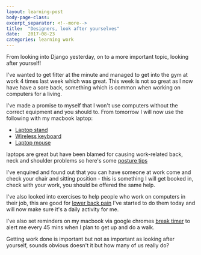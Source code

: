 ```yaml
---
layout: learning-post
body-page-class:
excerpt_separator: <!--more-->
title:  "Designers, look after yourselves"
date:   2017-08-23
categories: learning work
---
```


From looking into Django yesterday, on to a more important topic, looking after yourself!<!--more-->


I've wanted to get fitter at the minute and managed to get into the gym at work 4 times last week which was great.  This week is not so great as I now have have a sore back, something which is common when working on computers for a living.

I've made a promise to myself that I won't use computers without the correct equipment and you should to.  From tomorrow I will now use the following with my macbook laptop:

* [Laptop stand](https://www.amazon.co.uk/Griffin-Elevator-Desktop-Laptops-Macbooks/dp/B0044RUSZM/ref=sr_1_6?ie=UTF8&qid=1503510951&sr=8-6&keywords=laptop+stand)
* [Wireless keyboard](https://www.apple.com/uk/shop/product/MLA22B/A/magic-keyboard-british-english?fnode=24a99d0a2605876683d50bd3d6d780f05e3c5054e1e8c4f283788484a4bb6db420c825180617cd595d0c6b8d69fa0bb181e55f2fae41b297b00cef984ff52569f616742c9b283d314317b0d0e39ee6c4f762a9c3cf4de498405ca740a4e4b44b)  
* [Laptop mouse](https://www.apple.com/uk/shop/product/MLA02Z/A/magic-mouse-2?fnode=5c9e0345d2cd64324199a18fdae3523cffaf14363865f0edd11239a918bcf8d283a7450c707ce0f78f534c95cdd262d0a3048cb25b682271db464d3262541f8545318faa7b5967c186afdd0ad7888c616b803287cf931dbac2229d0c97c9912f)

laptops are great but have been blamed for causing work-related back, neck and shoulder problems so here's some [posture tips](http://www.nhs.uk/Livewell/workplacehealth/Pages/laptophealth.aspx)

I've enquired and found out that you can have someone at work come and check your chair and sitting position - this is something I will get booked in, check with your work, you should be offered the same help.

I've also looked into exercises to help people who work on computers in their job, this are good for [lower back pain](http://www.nhs.uk/Livewell/Backpain/Pages/low-back-pain-exercises.aspx ) I've started to do them today and will now make sure it's a daily activity for me.

I've also set reminders on my macbook via google chromes [break timer](https://chrome.google.com/webstore/detail/break-timer/hklkdbpicdmlpoiellngedpejjkmapei?hl=en) to alert me every 45 mins when I plan to get up and do a walk.

Getting work done is important but not as important as looking after yourself, sounds obvious doesn't it but how many of us really do?
